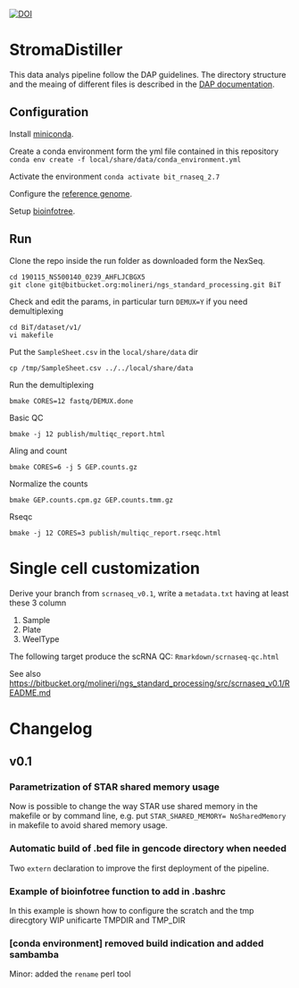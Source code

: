 [![DOI](https://zenodo.org/badge/447992571.svg)](https://zenodo.org/doi/10.5281/zenodo.13682493)

# StromaDistiller

This data analys pipeline follow the DAP guidelines. The directory structure and the meaing of different files is described in the [DAP documentation](https://github.com/molinerisLab/dap#example-of-directory-tree-created-with-snakemake-template).

## Configuration

Install [miniconda](https://docs.conda.io/en/latest/miniconda.html).

Create a conda environment form the yml file contained in this repository
```conda env create -f local/share/data/conda_environment.yml```

Activate the environment
```conda activate bit_rnaseq_2.7```

Configure the [reference genome](https://bitbucket.org/irccit/gencode/src/master/).

Setup [bioinfotree](https://bitbucket.org/irccit/bit_docker/src/master/).

## Run

Clone the repo inside the run folder as downloaded form the NexSeq.
```
cd 190115_NS500140_0239_AHFLJCBGX5
git clone git@bitbucket.org:molineri/ngs_standard_processing.git BiT
```
Check and edit the params, in particular turn `DEMUX=Y` if you need demultiplexing
```
cd BiT/dataset/v1/
vi makefile
```
Put the `SampleSheet.csv` in the `local/share/data` dir
```
cp /tmp/SampleSheet.csv ../../local/share/data
```
Run the demultiplexing
```
bmake CORES=12 fastq/DEMUX.done
```
Basic QC
```
bmake -j 12 publish/multiqc_report.html
```
Aling and count
```
bmake CORES=6 -j 5 GEP.counts.gz
```
Normalize the counts
```
bmake GEP.counts.cpm.gz GEP.counts.tmm.gz
```
Rseqc
```
bmake -j 12 CORES=3 publish/multiqc_report.rseqc.html
```
# Single cell customization

Derive your branch from `scrnaseq_v0.1`, write a `metadata.txt` having at least these 3 column

1. Sample
1. Plate
1. WeelType

The following target produce the scRNA QC: `Rmarkdown/scrnaseq-qc.html`

See also https://bitbucket.org/molineri/ngs_standard_processing/src/scrnaseq_v0.1/README.md

# Changelog

## v0.1



###    Parametrization of STAR shared memory usage
Now is possible to change the way STAR use shared memory in the makefile or by command line, e.g. put `STAR_SHARED_MEMORY= NoSharedMemory` in makefile to avoid shared memory usage.

###    Automatic build of .bed file in gencode directory when needed
Two `extern` declaration to improve the first deployment of the pipeline.


###    Example of bioinfotree function to add in .bashrc 
In this example is shown how to configure the scratch and the tmp direcgtory
WIP unificarte TMPDIR and TMP_DIR

###    [conda environment] removed build indication and added sambamba
Minor: added the `rename` perl tool

